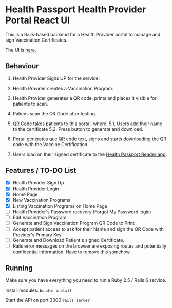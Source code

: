 # Health Passport Health Provider Portal React UI

This is a Rails-based backend for a Health Provider portal to manage and sign Vaccination Certificates. 

The UI is [here](https://github.com/vitorpamplona/healthpassport-provider-portal-ui). 

## Behaviour

1. Health Provider Signs UP for the service. 
2. Health Provider creates a Vaccination Program. 
3. Health Provider generates a QR code, prints and places it visible for patients to scan. 

4. Patiens scan the QR Code after testing. 
5. QR Code takes patients to this portal, where. 
5.1. Users add their name to the certificate
5.2. Press button to generate and download. 
5. Portal generates que QR code text, signs and starts downloading the QR code with the Vaccine Certification. 

6. Users load on their signed certificate to the [Health Passport Reader app](https://github.com/vitorpamplona/healthpassport-reader-app). 

## Features / TO-DO List

- [x] Health Provider Sign Up
- [x] Health Provider Login 
- [x] Home Page
- [x] New Vaccination Programs
- [x] Listing Vaccination Programs on Home Page
- [ ] Health Provider's Password recovery (Forgot My Password logic)
- [ ] Edit Vaccination Program
- [ ] Generate and Sign Vaccination Program QR Code to Print
- [ ] Accept patient access to ask for their Name and sign the QR Code with Provider's Primary Key
- [ ] Generate and Download Patient's signed Certificate.
- [ ] Rails error messages on the browser are exposing routes and potentially confidential information. Have to remove this somehow. 

## Running

Make sure you have everything you need to run a Ruby 2.5 / Rails 6 service. 

Install modules:
`bundle install`

Start the API on port 3000
`rails server `